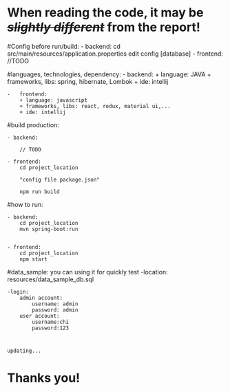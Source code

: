 
# **When reading the code, it may be ~~_slightly different_~~ from the report!**

#Config before run/build:
    - backend:
        cd src/main/resources/application.properties
        edit config [database]
    -   frontend:
        //TODO        

#languages, technologies, dependency:
    - backend:
        + language: JAVA
        + frameworks, libs: spring, hibernate, Lombok
        + ide: intellij
    
    -   frontend:
        + language: javascript
        + frameworks, libs: react, redux, material ui,...
        + ide: intellij
             
#build production:

    - backend:
        
        // TODO
        
    - frontend:
        cd project_location
       
        "config file package.json"
        
        npm run build
        
#how to run:

    - backend:
        cd project_location  
        mvn spring-boot:run
        
         
    - frontend:
        cd project_location
        npm start

#data_sample:
    you can using it for quickly test
    -location: resources/data_sample_db.sql
    
    -login:
        admin account:
            username: admin
            password: admin
        user account:
            username:chi
            password:123
#
    updating...
    
# **Thanks you!**
    
    
    
